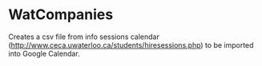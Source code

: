# WatCompanies
Creates a csv file from info sessions calendar (http://www.ceca.uwaterloo.ca/students/hiresessions.php) to be imported into Google Calendar.
